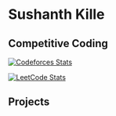 # Sushanth Kille

<!-- ## Technologies -->

## Competitive Coding

[![Codeforces Stats](https://codeforces-readme-stats.vercel.app/api/card?username=sushanthkille&theme=default&disable_animations=false&show_icons=true&force_username=true)](https://codeforces.com/profile/sushanthkille)

[![LeetCode Stats](https://leetcard.jacoblin.cool/atmayama?theme=light&font=Lemonada&ext=heatmap)]()

## Projects
